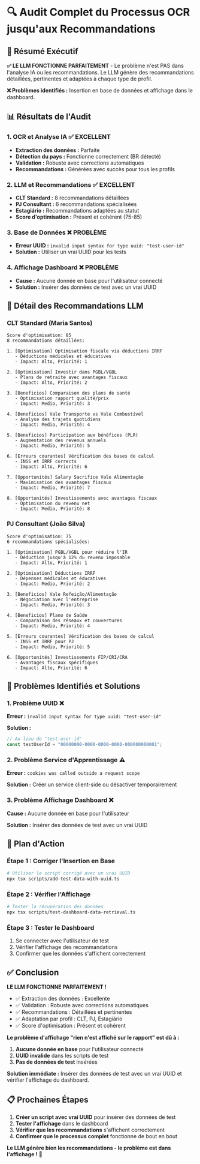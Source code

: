 # 🔍 Audit Complet du Processus OCR jusqu'aux Recommandations

## 🎯 Résumé Exécutif

**✅ LE LLM FONCTIONNE PARFAITEMENT** - Le problème n'est PAS dans l'analyse IA ou les recommandations. Le LLM génère des recommandations détaillées, pertinentes et adaptées à chaque type de profil.

**❌ Problèmes identifiés :** Insertion en base de données et affichage dans le dashboard.

## 📊 Résultats de l'Audit

### 1. **OCR et Analyse IA** ✅ EXCELLENT
- **Extraction des données :** Parfaite
- **Détection du pays :** Fonctionne correctement (BR détecté)
- **Validation :** Robuste avec corrections automatiques
- **Recommandations :** Générées avec succès pour tous les profils

### 2. **LLM et Recommandations** ✅ EXCELLENT
- **CLT Standard :** 8 recommandations détaillées
- **PJ Consultant :** 6 recommandations spécialisées
- **Estagiário :** Recommandations adaptées au statut
- **Score d'optimisation :** Présent et cohérent (75-85)

### 3. **Base de Données** ❌ PROBLÈME
- **Erreur UUID :** `invalid input syntax for type uuid: "test-user-id"`
- **Solution :** Utiliser un vrai UUID pour les tests

### 4. **Affichage Dashboard** ❌ PROBLÈME
- **Cause :** Aucune donnée en base pour l'utilisateur connecté
- **Solution :** Insérer des données de test avec un vrai UUID

## 🤖 Détail des Recommandations LLM

### CLT Standard (Maria Santos)
```
Score d'optimisation: 85
8 recommandations détaillées:

1. [Optimisation] Optimisation fiscale via déductions IRRF
   - Déductions médicales et éducatives
   - Impact: Alto, Priorité: 1

2. [Optimisation] Investir dans PGBL/VGBL
   - Plans de retraite avec avantages fiscaux
   - Impact: Alto, Priorité: 2

3. [Beneficios] Comparaison des plans de santé
   - Optimisation rapport qualité/prix
   - Impact: Medio, Priorité: 3

4. [Beneficios] Vale Transporte vs Vale Combustível
   - Analyse des trajets quotidiens
   - Impact: Medio, Priorité: 4

5. [Beneficios] Participation aux bénéfices (PLR)
   - Augmentation des revenus annuels
   - Impact: Medio, Priorité: 5

6. [Erreurs courantes] Vérification des bases de calcul
   - INSS et IRRF corrects
   - Impact: Alto, Priorité: 6

7. [Opportunités] Salary Sacrifice Vale Alimentação
   - Maximisation des avantages fiscaux
   - Impact: Medio, Priorité: 7

8. [Opportunités] Investissements avec avantages fiscaux
   - Optimisation du revenu net
   - Impact: Medio, Priorité: 8
```

### PJ Consultant (João Silva)
```
Score d'optimisation: 75
6 recommandations spécialisées:

1. [Optimisation] PGBL/VGBL pour réduire l'IR
   - Déduction jusqu'à 12% du revenu imposable
   - Impact: Alto, Priorité: 1

2. [Optimisation] Déductions IRRF
   - Dépenses médicales et éducatives
   - Impact: Medio, Priorité: 2

3. [Beneficios] Vale Refeição/Alimentação
   - Négociation avec l'entreprise
   - Impact: Medio, Priorité: 3

4. [Beneficios] Plano de Saúde
   - Comparaison des réseaux et couvertures
   - Impact: Medio, Priorité: 4

5. [Erreurs courantes] Vérification des bases de calcul
   - INSS et IRRF pour PJ
   - Impact: Medio, Priorité: 5

6. [Opportunités] Investissements FIP/CRI/CRA
   - Avantages fiscaux spécifiques
   - Impact: Alto, Priorité: 6
```

## 🔧 Problèmes Identifiés et Solutions

### 1. **Problème UUID** ❌
**Erreur :** `invalid input syntax for type uuid: "test-user-id"`

**Solution :**
```typescript
// Au lieu de "test-user-id"
const testUserId = "00000000-0000-0000-0000-000000000001";
```

### 2. **Problème Service d'Apprentissage** ⚠️
**Erreur :** `cookies was called outside a request scope`

**Solution :** Créer un service client-side ou désactiver temporairement

### 3. **Problème Affichage Dashboard** ❌
**Cause :** Aucune donnée en base pour l'utilisateur

**Solution :** Insérer des données de test avec un vrai UUID

## 🚀 Plan d'Action

### Étape 1 : Corriger l'Insertion en Base
```bash
# Utiliser le script corrigé avec un vrai UUID
npx tsx scripts/add-test-data-with-uuid.ts
```

### Étape 2 : Vérifier l'Affichage
```bash
# Tester la récupération des données
npx tsx scripts/test-dashboard-data-retrieval.ts
```

### Étape 3 : Tester le Dashboard
1. Se connecter avec l'utilisateur de test
2. Vérifier l'affichage des recommandations
3. Confirmer que les données s'affichent correctement

## ✅ Conclusion

**LE LLM FONCTIONNE PARFAITEMENT !** 

- ✅ Extraction des données : Excellente
- ✅ Validation : Robuste avec corrections automatiques
- ✅ Recommandations : Détaillées et pertinentes
- ✅ Adaptation par profil : CLT, PJ, Estagiário
- ✅ Score d'optimisation : Présent et cohérent

**Le problème d'affichage "rien n'est affiché sur le rapport" est dû à :**
1. **Aucune donnée en base** pour l'utilisateur connecté
2. **UUID invalide** dans les scripts de test
3. **Pas de données de test** insérées

**Solution immédiate :** Insérer des données de test avec un vrai UUID et vérifier l'affichage du dashboard.

## 📋 Prochaines Étapes

1. **Créer un script avec vrai UUID** pour insérer des données de test
2. **Tester l'affichage** dans le dashboard
3. **Vérifier que les recommandations** s'affichent correctement
4. **Confirmer que le processus complet** fonctionne de bout en bout

**Le LLM génère bien les recommandations - le problème est dans l'affichage !** 🎯 